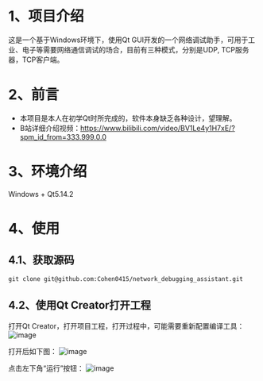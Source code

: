 # 1、项目介绍
这是一个基于Windows环境下，使用Qt GUI开发的一个网络调试助手，可用于工业、电子等需要网络通信调试的场合，目前有三种模式，分别是UDP, TCP服务器，TCP客户端。

# 2、前言
- 本项目是本人在初学Qt时所完成的，软件本身缺乏各种设计，望理解。
- B站详细介绍视频：https://www.bilibili.com/video/BV1Le4y1H7xE/?spm_id_from=333.999.0.0

# 3、环境介绍
Windows + Qt5.14.2

# 4、使用

## 4.1、获取源码
```shell
git clone git@github.com:Cohen0415/network_debugging_assistant.git
```

## 4.2、使用Qt Creator打开工程
打开Qt Creator，打开项目工程，打开过程中，可能需要重新配置编译工具：
![image](https://github.com/user-attachments/assets/25e21366-6799-4ae2-bd88-bc67cc1fbf2b)

打开后如下图：
![image](https://github.com/user-attachments/assets/a0da0617-357b-4a00-901a-d67f4b4ddb09)

点击左下角“运行”按钮：
![image](https://github.com/user-attachments/assets/87deb281-3e7e-47fc-b1ce-67e687c75bf0)
